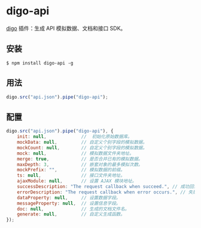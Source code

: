 ﻿digo-api
===========================================
[digo](https://github.com/digojs/digo) 插件：生成 API 模拟数据、文档和接口 SDK。

安装
-------------------------------
```
$ npm install digo-api -g
```

用法
-------------------------------
```js
digo.src("api.json").pipe("digo-api");
```

配置
-------------------------------
```js
digo.src("api.json").pipe("digo-api"), {
    init: null,             //  初始化原始数据库。
    mockData: null,         // 自定义个别字段的模拟数据。
    mockCount: null,        // 自定义个别字段的模拟数据。
    mock: null,             // 模拟数据文件夹地址。
    merge: true,            // 是否合并已有的模拟数据。
    maxDepth: 3,            // 嵌套对象的最多模拟次数。
    mockPrefix: "",         // 模拟数据的前缀。
    ts: null,               // 接口文件夹地址。
    ajaxModule: null,       // 设置 AJAX 模块地址。
    successDescription: "The request callback when succeed.", // 成功回调的描述。
    errorDescription: "The request callback when error occurs.", // 失败回调的描述。
    dataProperty: null,     // 设置数据字段。
    messageProperty: null,  // 设置信息字段。
    doc: null,              // 生成的文档文件名。
    generate: null,         // 自定义生成函数。
});
```
